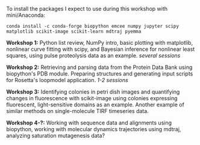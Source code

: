 To install the packages I expect to use during this workshop with mini/Anaconda:

    conda install -c conda-forge biopython emcee numpy jupyter scipy matplotlib scikit-image scikit-learn mdtraj pyemma

**Workshop 1:** Python list review, NumPy intro, basic plotting with matplotlib, nonlinear curve fitting with scipy, and Bayesian inference for nonlinear least squares, using pulse proteolysis data as an example. *several sessions*

**Workshop 2:** Retrieving and parsing data from the Protein Data Bank using biopython's PDB module. Preparing structures and generating input scripts for Rosetta's loopmodel application. *1-2 sessions*

**Workshop 3:** Identifying colonies in petri dish images and quantifying changes in fluorescence with scikit-image using colonies expressing fluorescent, light-sensitive domains as an example. Another example of similar methods on single-molecule TIRF timeseries data.

**Workshop 4-?:** Working with sequence data and alignments using biopython, working with molecular dynamics trajectories using mdtraj, analyzing saturation mutagenesis data?

